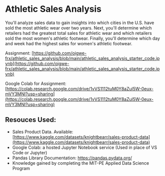 # Athletic Sales Analysis


You'll analyze sales data to gain insights into which cities in the U.S. have sold the most athletic wear over two years. Next, you'll determine which retailers had the greatest total sales for athletic wear and which retailers sold the most women's athletic footwear. Finally, you'll determine which day and week had the highest sales for women's athletic footwear.

Assignment: [https://github.com/oigwe-frx/athletic_sales_analysis/blob/main/athletic_sales_analysis_starter_code.ipynb](https://github.com/oigwe-frx/athletic_sales_analysis/blob/main/athletic_sales_analysis_starter_code.ipynb)

Google Colab for Assignment: [https://colab.research.google.com/drive/1vVS1112tuM0Y8aZul5W-0eux-mVY3MNl?usp=sharing](https://colab.research.google.com/drive/1vVS1112tuM0Y8aZul5W-0eux-mVY3MNl?usp=sharing)


## Resouces Used:
- Sales Product Data. Available: [https://www.kaggle.com/datasets/knightbearr/sales-product-data](https://www.kaggle.com/datasets/knightbearr/sales-product-data)
- Google Colab: a hosted Jupyter Notebook service (Used in place of VS Code or Jupyter)
- Pandas Library Documentation: https://pandas.pydata.org/
- Knowledge gained by completing the MIT-PE Applied Data Science Program
